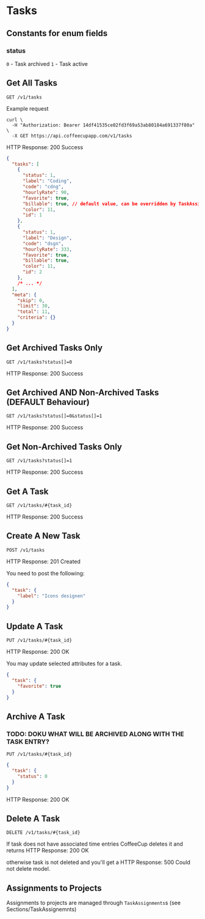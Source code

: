 # Tasks

## Constants for enum fields

### status

`0` - Task archived
`1` - Task active

## Get All Tasks

`GET /v1/tasks`

Example request

```shell
curl \
  -H "Authorization: Bearer 14df41535ce02fd3f69a53ab80184a691337f80a" \
  -X GET https://api.coffeecupapp.com/v1/tasks
```

HTTP Response: 200 Success

```json
{
  "tasks": [
    {
      "status": 1,
      "label": "Coding",
      "code": "cdng",
      "hourlyRate": 90,
      "favorite": true,
      "billable": true, // default value, can be overridden by TaskAssignemnt
      "color": 11,
      "id": 1
    },
    {
      "status": 1,
      "label": "Design",
      "code": "dsgn",
      "hourlyRate": 333,
      "favorite": true,
      "billable": true,
      "color": 11,
      "id": 2
    },
    /* ... */
  ],
  "meta": {
    "skip": 0,
    "limit": 30,
    "total": 11,
    "criteria": {}
  }
}
```

## Get Archived Tasks Only

`GET /v1/tasks?status[]=0`

HTTP Response: 200 Success

## Get Archived AND Non-Archived Tasks (DEFAULT Behaviour)

`GET /v1/tasks?status[]=0&status[]=1`

HTTP Response: 200 Success

## Get Non-Archived Tasks Only

`GET /v1/tasks?status[]=1`

HTTP Response: 200 Success

## Get A Task

`GET /v1/tasks/#{task_id}`

HTTP Response: 200 Success


## Create A New Task

`POST /v1/tasks`

HTTP Response: 201 Created

You need to post the following:

```json
{
  "task": {
    "label": "Icons designen"
  }
}
```

## Update A Task

`PUT /v1/tasks/#{task_id}`

HTTP Response: 200 OK

You may update selected attributes for a task.

```json
{
  "task": {
    "favorite": true
  }
}
```


## Archive A Task

### TODO: DOKU WHAT WILL BE ARCHIVED ALONG WITH THE TASK ENTRY?

`PUT /v1/tasks/#{task_id}`

```json
{
  "task": {
    "status": 0
  }
}
```
HTTP Response: 200 OK


## Delete A Task

`DELETE /v1/tasks/#{task_id}`

If task does not have associated time entries CoffeeCup deletes it and returns
HTTP Response: 200 OK

otherwise task is not deleted and you'll get a HTTP Response: 500 Could not delete model.

## Assignments to Projects

Assignments to projects are managed through `TaskAssignments`s (see Sections/TaskAssignemnts)
